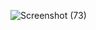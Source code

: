 ![Screenshot (73)](https://github.com/Allan2000-Git/Javascript/assets/54631653/6e8c2aec-38b2-4863-b5f2-c89c38d5cca3)
